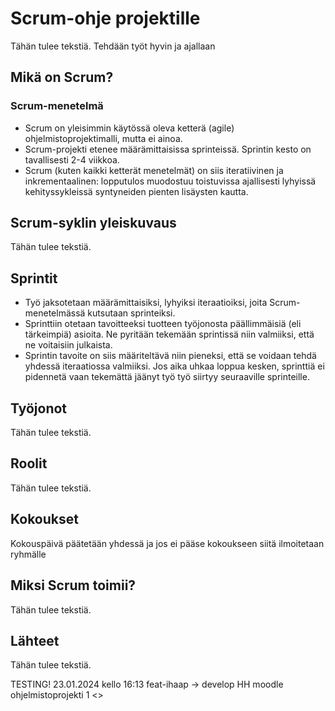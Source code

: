 # Scrum-ohje projektille
Tähän tulee tekstiä.
Tehdään työt hyvin ja ajallaan


## Mikä on Scrum?
### Scrum-menetelmä
- Scrum on yleisimmin käytössä oleva ketterä (agile) ohjelmistoprojektimalli, mutta ei ainoa.
- Scrum-projekti etenee määrämittaisissa sprinteissä. Sprintin kesto on tavallisesti 2-4 viikkoa.
- Scrum (kuten kaikki ketterät menetelmät) on siis iteratiivinen ja inkrementaalinen:
lopputulos muodostuu toistuvissa ajallisesti lyhyissä kehityssykleissä syntyneiden pienten
lisäysten kautta.


## Scrum-syklin yleiskuvaus
Tähän tulee tekstiä.



## Sprintit
- Työ jaksotetaan määrämittaisiksi, lyhyiksi iteraatioiksi, joita Scrum-menetelmässä
kutsutaan sprinteiksi.
- Sprinttiin otetaan tavoitteeksi tuotteen työjonosta päällimmäisiä (eli tärkeimpiä)
asioita. Ne pyritään tekemään sprintissä niin valmiiksi, että ne voitaisiin julkaista.
- Sprintin tavoite on siis määriteltävä niin pieneksi, että se voidaan tehdä yhdessä
iteraatiossa valmiiksi. Jos aika uhkaa loppua kesken, sprinttiä ei pidennetä vaan
tekemättä jäänyt työ työ siirtyy seuraaville sprinteille.

## Työjonot
Tähän tulee tekstiä.



## Roolit
Tähän tulee tekstiä.



## Kokoukset
Kokouspäivä päätetään yhdessä ja jos ei pääse kokoukseen siitä ilmoitetaan ryhmälle



## Miksi Scrum toimii?
Tähän tulee tekstiä.



## Lähteet
Tähän tulee tekstiä.

TESTING! 23.01.2024 kello 16:13 feat-ihaap -> develop
HH moodle ohjelmistoprojekti 1
<>